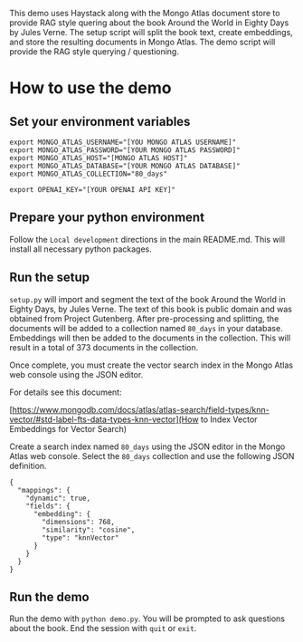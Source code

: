 This demo uses Haystack along with the Mongo Atlas document store to provide RAG style quering about the book Around the World in Eighty Days by Jules Verne. The setup script will split the book text, create embeddings, and store the resulting documents in Mongo Atlas. The demo script will provide the RAG style querying / questioning.

# How to use the demo

## Set your environment variables

``` shell
export MONGO_ATLAS_USERNAME="[YOU MONGO ATLAS USERNAME]"
export MONGO_ATLAS_PASSWORD="[YOUR MONGO ATLAS PASSWORD]"
export MONGO_ATLAS_HOST="[MONGO ATLAS HOST]"
export MONGO_ATLAS_DATABASE="[YOUR MONGO ATLAS DATABASE]"
export MONGO_ATLAS_COLLECTION="80_days"

export OPENAI_KEY="[YOUR OPENAI API KEY]"
```

## Prepare your python environment

Follow the `Local development` directions in the main README.md. This will install all necessary python packages.

## Run the setup

`setup.py` will import and segment the text of the book Around the World in Eighty Days, by Jules Verne. The text of this book is public domain and was obtained from Project Gutenberg. After pre-processing and splitting, the documents will be added to a collection named `80_days` in your database. Embeddings will then be added to the documents in the collection. This will result in a total of 373 documents in the collection.

Once complete, you must create the vector search index in the Mongo Atlas web console using the JSON editor.

For details see this document:

[https://www.mongodb.com/docs/atlas/atlas-search/field-types/knn-vector/#std-label-fts-data-types-knn-vector](How to Index Vector Embeddings for Vector Search) 

Create a search index named `80_days` using the JSON editor in the Mongo Atlas web console. Select the `80_days` collection and use the following JSON definition.

```
{
  "mappings": {
    "dynamic": true,
    "fields": {
      "embedding": {
        "dimensions": 768,
        "similarity": "cosine",
        "type": "knnVector"
      }
    }
  }
}
```

## Run the demo

Run the demo with `python demo.py`. You will be prompted to ask questions about the book. End the session with `quit` or `exit`.
